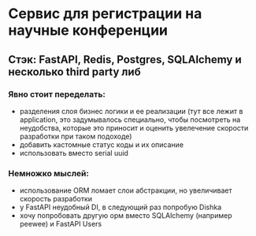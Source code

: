 # Сервис для регистрации на научные конференции

## Стэк: FastAPI, Redis, Postgres, SQLAlchemy и несколько third party либ
### Явно стоит переделать:
- разделения слоя бизнес логики и ее реализации
(тут все лежит в application, это задумывалось специально, чтобы посмотреть на неудобства, которые это приносит и оценить увелечение скорости разработки при таком подоходе)
- добавить кастомные статус коды и их описание
- использовать вместо serial uuid

### Немножко мыслей:
- использование ORM ломает слои абстракции, но  увеличивает скорость разработки
- у FastAPI неудобный DI, в следующий раз попробую Dishka
- хочу попробовать другую орм вместо SQLAlchemy (например peewee) и FastAPI Users

